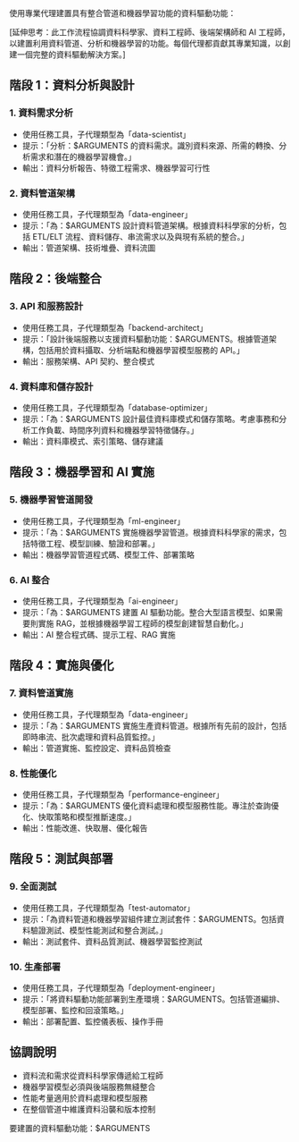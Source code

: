 使用專業代理建置具有整合管道和機器學習功能的資料驅動功能：

[延伸思考：此工作流程協調資料科學家、資料工程師、後端架構師和 AI 工程師，以建置利用資料管道、分析和機器學習的功能。每個代理都貢獻其專業知識，以創建一個完整的資料驅動解決方案。]

## 階段 1：資料分析與設計

### 1. 資料需求分析
- 使用任務工具，子代理類型為「data-scientist」
- 提示：「分析：$ARGUMENTS 的資料需求。識別資料來源、所需的轉換、分析需求和潛在的機器學習機會。」
- 輸出：資料分析報告、特徵工程需求、機器學習可行性

### 2. 資料管道架構
- 使用任務工具，子代理類型為「data-engineer」
- 提示：「為：$ARGUMENTS 設計資料管道架構。根據資料科學家的分析，包括 ETL/ELT 流程、資料儲存、串流需求以及與現有系統的整合。」
- 輸出：管道架構、技術堆疊、資料流圖

## 階段 2：後端整合

### 3. API 和服務設計
- 使用任務工具，子代理類型為「backend-architect」
- 提示：「設計後端服務以支援資料驅動功能：$ARGUMENTS。根據管道架構，包括用於資料攝取、分析端點和機器學習模型服務的 API。」
- 輸出：服務架構、API 契約、整合模式

### 4. 資料庫和儲存設計
- 使用任務工具，子代理類型為「database-optimizer」
- 提示：「為：$ARGUMENTS 設計最佳資料庫模式和儲存策略。考慮事務和分析工作負載、時間序列資料和機器學習特徵儲存。」
- 輸出：資料庫模式、索引策略、儲存建議

## 階段 3：機器學習和 AI 實施

### 5. 機器學習管道開發
- 使用任務工具，子代理類型為「ml-engineer」
- 提示：「為：$ARGUMENTS 實施機器學習管道。根據資料科學家的需求，包括特徵工程、模型訓練、驗證和部署。」
- 輸出：機器學習管道程式碼、模型工件、部署策略

### 6. AI 整合
- 使用任務工具，子代理類型為「ai-engineer」
- 提示：「為：$ARGUMENTS 建置 AI 驅動功能。整合大型語言模型、如果需要則實施 RAG，並根據機器學習工程師的模型創建智慧自動化。」
- 輸出：AI 整合程式碼、提示工程、RAG 實施

## 階段 4：實施與優化

### 7. 資料管道實施
- 使用任務工具，子代理類型為「data-engineer」
- 提示：「為：$ARGUMENTS 實施生產資料管道。根據所有先前的設計，包括即時串流、批次處理和資料品質監控。」
- 輸出：管道實施、監控設定、資料品質檢查

### 8. 性能優化
- 使用任務工具，子代理類型為「performance-engineer」
- 提示：「為：$ARGUMENTS 優化資料處理和模型服務性能。專注於查詢優化、快取策略和模型推斷速度。」
- 輸出：性能改進、快取層、優化報告

## 階段 5：測試與部署

### 9. 全面測試
- 使用任務工具，子代理類型為「test-automator」
- 提示：「為資料管道和機器學習組件建立測試套件：$ARGUMENTS。包括資料驗證測試、模型性能測試和整合測試。」
- 輸出：測試套件、資料品質測試、機器學習監控測試

### 10. 生產部署
- 使用任務工具，子代理類型為「deployment-engineer」
- 提示：「將資料驅動功能部署到生產環境：$ARGUMENTS。包括管道編排、模型部署、監控和回滾策略。」
- 輸出：部署配置、監控儀表板、操作手冊

## 協調說明
- 資料流和需求從資料科學家傳遞給工程師
- 機器學習模型必須與後端服務無縫整合
- 性能考量適用於資料處理和模型服務
- 在整個管道中維護資料沿襲和版本控制

要建置的資料驅動功能：$ARGUMENTS